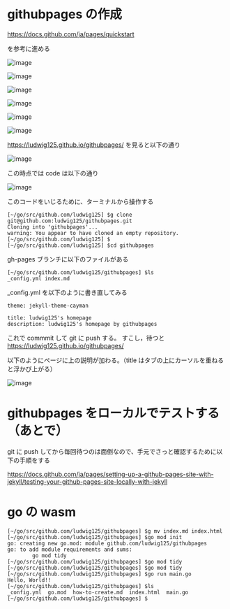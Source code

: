 # githubpages の作成

https://docs.github.com/ja/pages/quickstart

を参考に進める

![image](https://user-images.githubusercontent.com/18366858/147394273-b0d583c6-fc88-4bb7-b64b-885baa698360.png)

![image](https://user-images.githubusercontent.com/18366858/147394279-aeec9a5d-92b9-4122-8489-2dfc6df0141c.png)

![image](https://user-images.githubusercontent.com/18366858/147394316-8f2ed349-76ee-402d-8d3a-97333c5f93ab.png)

![image](https://user-images.githubusercontent.com/18366858/147394321-444403ec-4c5d-4ba2-947d-bac8d5212281.png)

![image](https://user-images.githubusercontent.com/18366858/147394385-2ecddeb1-a570-4f14-924a-5485198fc364.png)

![image](https://user-images.githubusercontent.com/18366858/147394397-ffd289fd-e38a-465b-bd03-270f17020a9f.png)

https://ludwig125.github.io/githubpages/
を見ると以下の通り

![image](https://user-images.githubusercontent.com/18366858/147394439-3b240c9b-0ab3-4f5b-a3f3-fae2d31af25a.png)

この時点では code は以下の通り

![image](https://user-images.githubusercontent.com/18366858/147394457-3aed0778-c13c-4d79-a5c5-80823e8b0a9c.png)

このコードをいじるために、ターミナルから操作する

```
[~/go/src/github.com/ludwig125] $g clone git@github.com:ludwig125/githubpages.git
Cloning into 'githubpages'...
warning: You appear to have cloned an empty repository.
[~/go/src/github.com/ludwig125] $
[~/go/src/github.com/ludwig125] $cd githubpages
```

gh-pages ブランチに以下のファイルがある

```
[~/go/src/github.com/ludwig125/githubpages] $ls
_config.yml index.md
```

\_config.yml を以下のように書き直してみる

```
theme: jekyll-theme-cayman

title: ludwig125's homepage
description: ludwig125's homepage by githubpages
```

これで commmit して git に push する。
すこし，待つと
https://ludwig125.github.io/githubpages/

以下のようにページに上の説明が加わる。（title はタブの上にカーソルを重ねると浮かび上がる）

![image](https://user-images.githubusercontent.com/18366858/147394610-fa6b9508-32ed-4bc9-8efb-d9a143a2d255.png)

# githubpages をローカルでテストする（あとで）

git に push してから毎回待つのは面倒なので、手元でさっと確認するために以下の手順をする

https://docs.github.com/ja/pages/setting-up-a-github-pages-site-with-jekyll/testing-your-github-pages-site-locally-with-jekyll

# go の wasm

```
[~/go/src/github.com/ludwig125/githubpages] $g mv index.md index.html
[~/go/src/github.com/ludwig125/githubpages] $go mod init
go: creating new go.mod: module github.com/ludwig125/githubpages
go: to add module requirements and sums:
        go mod tidy
[~/go/src/github.com/ludwig125/githubpages] $go mod tidy
[~/go/src/github.com/ludwig125/githubpages] $go mod tidy
[~/go/src/github.com/ludwig125/githubpages] $go run main.go
Hello, World!!
[~/go/src/github.com/ludwig125/githubpages] $ls
_config.yml  go.mod  how-to-create.md  index.html  main.go
[~/go/src/github.com/ludwig125/githubpages] $
```
